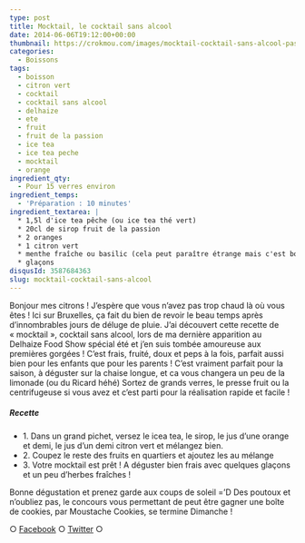 ```yaml
---
type: post
title: Mocktail, le cocktail sans alcool
date: 2014-06-06T19:12:00+00:00
thumbnail: https://crokmou.com/images/mocktail-cocktail-sans-alcool-passion-peche-orange-citron-vert.jpg
categories:
  - Boissons
tags:
  - boisson
  - citron vert
  - cocktail
  - cocktail sans alcool
  - delhaize
  - ete
  - fruit
  - fruit de la passion
  - ice tea
  - ice tea peche
  - mocktail
  - orange
ingredient_qty:
  - Pour 15 verres environ
ingredient_temps:
  - 'Préparation : 10 minutes'
ingredient_textarea: |
  * 1,5l d'ice tea pêche (ou ice tea thé vert)
  * 20cl de sirop fruit de la passion
  * 2 oranges
  * 1 citron vert
  * menthe fraîche ou basilic (cela peut paraître étrange mais c'est bon !)
  * glaçons
disqusId: 3587684363
slug: mocktail-cocktail-sans-alcool
---
```


Bonjour mes citrons ! J’espère que vous n’avez pas trop chaud là où vous êtes ! Ici sur Bruxelles, ça fait du bien de revoir le beau temps après d’innombrables jours de déluge de pluie. J’ai découvert cette recette de « mocktail », cocktail sans alcool, lors de ma dernière apparition au Delhaize Food Show spécial été et j’en suis tombée amoureuse aux premières gorgées ! C’est frais, fruité, doux et peps à la fois, parfait aussi bien pour les enfants que pour les parents ! C’est vraiment parfait pour la saison, à déguster sur la chaise longue, et ca vous changera un peu de la limonade (ou du Ricard héhé) Sortez de grands verres, le presse fruit ou la centrifugeuse si vous avez et c’est parti pour la réalisation rapide et facile !

##### Recette

* 1\. Dans un grand pichet, versez le icea tea, le sirop, le jus d’une orange et demi, le jus d’un demi citron vert et mélangez bien.
* 2\. Coupez le reste des fruits en quartiers et ajoutez les au mélange
* 3\. Votre mocktail est prêt ! A déguster bien frais avec quelques glaçons et un peu d’herbes fraîches !

Bonne dégustation et prenez garde aux coups de soleil =’D Des poutoux et n’oubliez pas, le concours vous permettant de peut être gagner une boîte de cookies, par Moustache Cookies, se termine Dimanche !

○ [Facebook](https://www.facebook.com/crokmou.blog) ○ [Twitter](https://twitter.com/Crokmou) ○